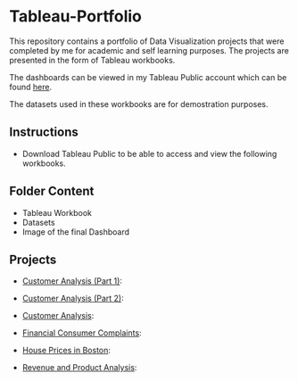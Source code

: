 # Tableau-Portfolio
This repository contains a portfolio of Data Visualization projects that were completed by me for academic and self learning purposes. The projects are presented in the form of Tableau workbooks.

The dashboards can be viewed in my Tableau Public account which can be found [here](https://public.tableau.com/app/profile/seni88).

The datasets used in these workbooks are for demostration purposes.

## Instructions
- Download Tableau Public to be able to access and view the following workbooks.

## Folder Content
- Tableau Workbook
- Datasets
- Image of the final Dashboard

## Projects
- [Customer Analysis (Part 1)](https://github.com/Seni88/Tablea-Portfolio/tree/main/Company%20Sales%20Analysis%20(Part%201)):

- [Customer Analysis (Part 2)](https://github.com/Seni88/Tablea-Portfolio/tree/main/Company%20Sales%20Analysis%20(Part%202)):

- [Customer Analysis](https://github.com/Seni88/Tablea-Portfolio/tree/main/Customer%20Analysis):

- [Financial Consumer Complaints](https://github.com/Seni88/Tablea-Portfolio/tree/main/Financial%20Consumer%20%20Complaints):

- [House Prices in Boston](https://github.com/Seni88/Tablea-Portfolio/tree/main/House%20Prices%20in%20Boston):

- [Revenue and Product Analysis](https://github.com/Seni88/Tablea-Portfolio/tree/main/Revenue%20and%20Product%20Analysis):